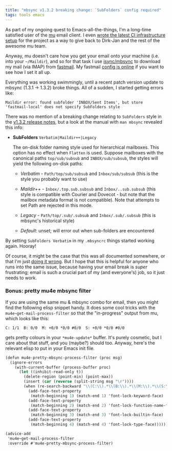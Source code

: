 ```yaml
---
title: "mbsync v1.3.2 breaking change: `SubFolders` config required"
tags: tools emacs
---
```


As part of my ongoing quest to Emacs-all-the-things, I'm a long-time satisfied
user of the [mu](https://www.djcbsoftware.nl/code/mu/) email client. I even
[wrote the latest CI infrastructure setup](https://github.com/djcb/mu/pull/1725)
for the project as a way to give back to Dirk-Jan and the rest of the awesome mu
team.

Anyway, mu doesn't care how you get your email onto your machine (i.e. into your
`~/Maildir`), and so for that task I use
[isync/mbsync](http://isync.sourceforge.net/mbsync.html) to download my mail
(via IMAP) from [fastmail](https://www.fastmail.com/). My fastmail [config is
online](https://github.com/benswift/.dotfiles/blob/master/mbsyncrc) if you want
to see how I set it all up.

Everything was working swimmingly, until a recent patch version update to mbsync
(1.3.1 -> 1.3.2) broke things. All of a sudden, I started getting errors like:

```text
Maildir error: found subfolder 'INBOX/Sent Items', but store 'fastmail-local' does not specify SubFolders style
```

There was no mention of a breaking change relating to `SubFolders` style in the
[v1.3.2 release
notes](https://sourceforge.net/projects/isync/files/isync/1.3.2/), but a look at
the manual with `man mbsync` revealed this info:

- **SubFolders** `Verbatim|Maildir++|Legacy`

  The on-disk folder naming style used for hierarchical mailboxes. This option
  has no effect when `Flatten` is used. Suppose mailboxes with the canonical
  paths `top/sub/subsub` and `INBOX/sub/subsub`, the styles will yield the
  following on-disk paths:

  - _Verbatim_ - `Path/top/sub/subsub` and `Inbox/sub/subsub` (this is the style
    you probably want to use)

  - _Maildir++_ - `Inbox/.top.sub.subsub` and `Inbox/..sub.subsub` (this style
    is compatible with Courier and Dovecot - but note that the mailbox metadata
    format is not compatible). Note that attempts to set Path are rejected in
    this mode.

  - _Legacy_ - `Path/top/.sub/.subsub` and `Inbox/.sub/.subsub` (this is
    mbsync's historical style)

  - _Default_: unset; will error out when sub-folders are encountered

By setting `SubFolders Verbatim` in my `.mbsyncrc` things started working again.
Hooray!

Of course, it might be the case that this was all documented somewhere, or that
I'm just [doing it wrong](https://knowyourmeme.com/memes/youre-doing-it-wrong).
But I hope that this is helpful for anyone who runs into the same issue, because
having your email break is _super_ frustrating; email is such a crucial part of
my (and everyone's) job, so it just needs to work.

### Bonus: pretty mu4e mbsync filter

If you are using the same mu & mbsync combo for email, then you might find the
following elisp snippet handy. It does some cool tricks with the
`mu4e~get-mail-process-filter` so that the "in-progress" output from mu, which
looks like this:

```text
C: 1/1  B: 0/0  M: +0/0 *0/0 #0/0  S: +0/0 *0/0 #0/0
```

gets pretty colours in your `*mu4e-update*` buffer. It's purely cosmetic, but I
care about that stuff, and you (maybe?) should too. Anyway, here's the relevant
elisp to put in your Emacs init file.

```scheme
(defun mu4e-pretty-mbsync-process-filter (proc msg)
  (ignore-errors
    (with-current-buffer (process-buffer proc)
      (let ((inhibit-read-only t))
        (delete-region (point-min) (point-max))
        (insert (car (reverse (split-string msg "\r"))))
        (when (re-search-backward "\\(C:\\).*\\(B:\\).*\\(M:\\).*\\(S:\\)")
          (add-face-text-property
           (match-beginning 1) (match-end 1) 'font-lock-keyword-face)
          (add-face-text-property
           (match-beginning 2) (match-end 2) 'font-lock-function-name-face)
          (add-face-text-property
           (match-beginning 3) (match-end 3) 'font-lock-builtin-face)
          (add-face-text-property
           (match-beginning 4) (match-end 4) 'font-lock-type-face))))))

(advice-add
 'mu4e~get-mail-process-filter
 :override #'mu4e-pretty-mbsync-process-filter)
```
